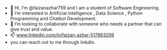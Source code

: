 - 👋 Hi, I’m @faizanazhar759 and I am a student of Software Engineering.
- 👀 I’m interested in Artificial intelligence , Data Science , Python Programming and Chatbot Development.
- 💞️ I’m looking to collaborate with someone who needs a partner that can give trust and value.
- 📫 www.linkedin.com/in/faizan-azhar-517863299
- you can reach out to me through linkdin.


<!---
faizanazhar759/faizanazhar759 is a ✨ special ✨ repository because its `README.md` (this file) appears on your GitHub profile.
You can click the Preview link to take a look at your changes.
--->

